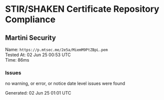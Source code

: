 # STIR/SHAKEN Certificate Repository Compliance

## Martini Security

Name: `https://p.mtsec.me/2e5a/MiemM9PtZBpL.pem`\
Tested At: 02 Jun 25 00:53 UTC\
Time: 86ms

### Issues

no warning, or error, or notice date level issues were found

Generated: 02 Jun 25 01:01 UTC